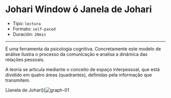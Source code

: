 # Johari Window ó Janela de Johari

* Tipo: `lectura`
* Formato: `self-paced`
* Duración: `20min`

***

É uma ferramenta da psicologia cognitiva. Concretamente este modelo de análise ilustra o processo da comunicação e analisa a dinâmica das relações pessoais.

A teoria se articula mediante o conceito de espaço interpessoal, que está dividido em quatro áreas (quadrantes), definidas pela informação que transmitem.

[Janela de Johari](![graph-01](https://user-images.githubusercontent.com/42012372/70642024-8aacff00-1c0c-11ea-88c8-977a15a05251.png)
